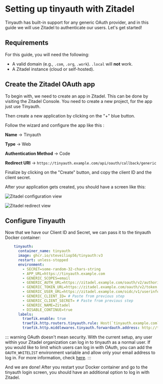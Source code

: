 
# Setting up tinyauth with Zitadel

Tinyauth has built-in support for any generic OAuth provider, and in this guide we will use Zitadel to authenticate our users. Let's get started!

## Requirements

For this guide, you will need the following:

- A valid domain (e.g., `.com`, `.org`, `.work`). `.local` will **not** work.
- A Zitadel instance (cloud or self-hosted).

## Create the Zitadel OAuth app

To begin with, we need to create an app in Zitadel. This can be done by visiting the Zitadel Console. You need to create a new project, for the app just use Tinyauth.

Then create a new application by clicking on the "+" blue button.

Follow the wizard and configure the app like this :

**Name** -> Tinyauth

**Type** -> Web

**Authentication Method** -> Code

**Redirect URI** -> `https://tinyauth.example.com/api/oauth/callback/generic`

Finalize by clicking on the "Create" button, and copy the client ID and the client secret.

After your application gets created, you should have a screen like this:

![Zitadel configuration view](/screenshots/zitadel-configuration-view.png)

![Zitadel redirect view](/screenshots/zitadel-redirect-view.png)

## Configure Tinyauth

Now that we have our Client ID and Secret, we can pass it to the tinyauth Docker container:

```yaml
	tinyauth:
	  container_name: tinyauth
	  image: ghcr.io/steveiliop56/tinyauth:v3
	  restart: unless-stopped
	  environment:
	    - SECRET=some-random-32-chars-string
	    - APP_URL=https://tinyauth.example.com
	    - GENERIC_SCOPES=email
	    - GENERIC_AUTH_URL=https://zitadel.example.com/oauth/v2/authorize
	    - GENERIC_TOKEN_URL=https://zitadel.example.com/oauth/v2/token
	    - GENERIC_USER_URL=https://zitadel.example.com/oidc/v1/userinfo
	    - GENERIC_CLIENT_ID= # Paste from previous step
	    - GENERIC_CLIENT_SECRET= # Paste from previous step
	    - GENERIC_NAME=Zitadel
	    - DISABLE_CONTINUE=true
	  labels:
	    traefik.enable: true
	    traefik.http.routers.tinyauth.rule: Host(`tinyauth.example.com`)
	    traefik.http.middlewares.tinyauth.forwardauth.address: http://tinyauth:3000/api/auth/traefik
```

::: warning OAuth doesn't mean security. With the current setup, any user within your Zitadel organization can log in to tinyauth as a normal user. If you would like to limit which users can log in with OAuth, you can add the `OAUTH_WHITELIST` environment variable and allow only your email address to log in. For more information, check [here](https://chat.mistral.ai/reference/configuration.md). :::

And we are done! After you restart your Docker container and go to the tinyauth login screen, you should have an additional option to log in with Zitadel.
